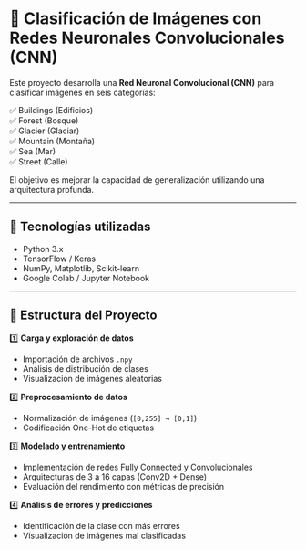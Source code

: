 # 📌 Clasificación de Imágenes con Redes Neuronales Convolucionales (CNN)

Este proyecto desarrolla una **Red Neuronal Convolucional (CNN)** para clasificar imágenes en seis categorías:

✅ Buildings (Edificios)  
✅ Forest (Bosque)  
✅ Glacier (Glaciar)  
✅ Mountain (Montaña)  
✅ Sea (Mar)  
✅ Street (Calle)  

El objetivo es mejorar la capacidad de generalización utilizando una arquitectura profunda.

---

## 📌 Tecnologías utilizadas
- Python 3.x
- TensorFlow / Keras
- NumPy, Matplotlib, Scikit-learn
- Google Colab / Jupyter Notebook

---

## 📌 Estructura del Proyecto
1️⃣ **Carga y exploración de datos**  
   - Importación de archivos `.npy`  
   - Análisis de distribución de clases  
   - Visualización de imágenes aleatorias  

2️⃣ **Preprocesamiento de datos**  
   - Normalización de imágenes (`[0,255] → [0,1]`)  
   - Codificación One-Hot de etiquetas  

3️⃣ **Modelado y entrenamiento**  
   - Implementación de redes Fully Connected y Convolucionales  
   - Arquitecturas de 3 a 16 capas (Conv2D + Dense)  
   - Evaluación del rendimiento con métricas de precisión  

4️⃣ **Análisis de errores y predicciones**  
   - Identificación de la clase con más errores  
   - Visualización de imágenes mal clasificadas  

